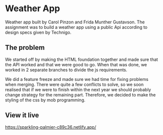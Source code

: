 # Weather App
Weather app built by Carol Pinzon and Frida Munther Gustavson. 
The assignment was to build a weather app using a public Api according to design specs given by Technigo. 

## The problem
We started off by making the HTML foundation together and made sure that the API worked and that we were good to go. When that was done, we worked in 2 separate branches to divide the js requirements.

We did a feature freeze and made sure we had time for fixing problems when merging. There were quite a few conflicts to solve, so we soon realised that if we were to finish within the next year we should probably change strategy for the remaining part. 
Therefore, we decided to make the styling of the css by mob programming. 

## View it live

https://sparkling-palmier-c89c36.netlify.app/
